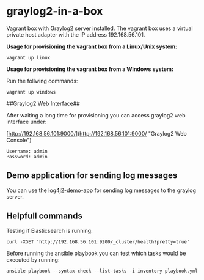 
# graylog2-in-a-box #

Vagrant box with Graylog2 server installed. The vagrant box uses a virtual private host adapter with the IP address 192.168.56.101.

**Usage for provisioning the vagrant box from a Linux/Unix system:**

    vagrant up linux

**Usage for provisioning the vagrant box from a Windows system:**

Run the follwing commands:

	vagrant up windows

##Graylog2 Web Interface##

After waiting a long time for provisioning you can access graylog2 web interface under:

[http://192.168.56.101:9000/](http://192.168.56.101:9000/ "Graylog2 Web Console")

	Username: admin
	Password: admin

## Demo application for sending log messages ##

You can use the [log4j2-demo-app](https://github.com/fred4jupiter/log4j2-demo-app) for sending log messages to the graylog server.

## Helpfull commands ##

Testing if Elasticsearch is running:

	curl -XGET 'http://192.168.56.101:9200/_cluster/health?pretty=true'

Before running the ansible playbook you can test which tasks would be executed by running:

	ansible-playbook --syntax-check --list-tasks -i inventory playbook.yml